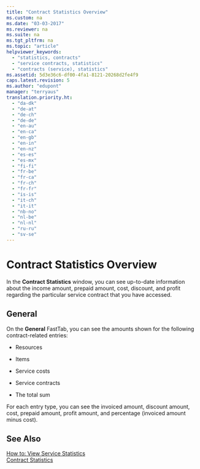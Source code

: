 ```yaml
---
title: "Contract Statistics Overview"
ms.custom: na
ms.date: "03-03-2017"
ms.reviewer: na
ms.suite: na
ms.tgt_pltfrm: na
ms.topic: "article"
helpviewer_keywords: 
  - "statistics, contracts"
  - "service contracts, statistics"
  - "contracts (service), statistics"
ms.assetid: 5d3e36c6-df00-4fa1-8121-20268d2fe4f9
caps.latest.revision: 5
ms.author: "edupont"
manager: "terryaus"
translation.priority.ht: 
  - "da-dk"
  - "de-at"
  - "de-ch"
  - "de-de"
  - "en-au"
  - "en-ca"
  - "en-gb"
  - "en-in"
  - "en-nz"
  - "es-es"
  - "es-mx"
  - "fi-fi"
  - "fr-be"
  - "fr-ca"
  - "fr-ch"
  - "fr-fr"
  - "is-is"
  - "it-ch"
  - "it-it"
  - "nb-no"
  - "nl-be"
  - "nl-nl"
  - "ru-ru"
  - "sv-se"
---
```

# Contract Statistics Overview
In the **Contract Statistics** window, you can see up\-to\-date information about the income amount, prepaid amount, cost, discount, and profit regarding the particular service contract that you have accessed.  
  
## General  
 On the **General** FastTab, you can see the amounts shown for the following contract\-related entries:  
  
-   Resources  
  
-   Items  
  
-   Service costs  
  
-   Service contracts  
  
-   The total sum  
  
 For each entry type, you can see the invoiced amount, discount amount, cost, prepaid amount, profit amount, and percentage \(invoiced amount minus cost\).  
  
## See Also  
 [How to: View Service Statistics](../Service/how-to-view-service-statistics.md)   
 [Contract Statistics](../Topic/\($%20N_6059%20Contract%20Statistics%20$\).md)